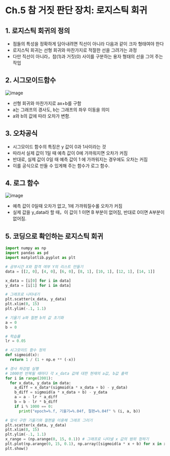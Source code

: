 # Ch.5 참 거짓 판단 장치: 로지스틱 회귀
## 1. 로지스틱 회귀의 정의
- 점들의 특성을 정확하게 담아내려면 직선이 아니라 다음과 같이 크자 형태여야 한다
- 로지스틱 회귀는 선형 회귀와 마찬가지로 적절한 선을 그려가는 과정
- 다만 직선이 아니라，참(1)과 거짓(0) 사이를 구분하는 용자 형태의 선을 그어 주는 작업

## 2. 시그모이드함수
![image](https://user-images.githubusercontent.com/101804119/214348022-fb9d421d-870c-4175-ba10-47d9785de604.png)
- 선형 회귀와 마찬가지로 ax+b를 구함
- a는 그래프의 경사도, b는 그래프의 좌우 이동을 의미
- a와 b의 값에 따라 오차가 변함.

## 3. 오차공식
- 시그모이드 함수의 특징은 y 값이 0과 1사이라는 것 
- 따라서 실제 값이 1일 때 예측 값이 0에 가까워지면 오차가 커짐 
- 반대로, 실제 값이 0일 때 예측 값이 1 에 가까워지는 경우에도 오차는 커짐 
- 이를 공식으로 만들 수 있게해 주는 함수가 로그 함수.

## 4. 로그 함수
![image](https://user-images.githubusercontent.com/101804119/214348703-1fb5ecc3-f2b6-4b31-8643-d3ce38fdd9a3.png)
- 예측 값이 0일때 오차가 없고, 1에 가까워질수롤 오차가 커짐
- 실제 값을 y_data라 할 때，이 값이 1 이면 B 부분이 없어짐, 반대로 0이면 A부분이 없어짐.

## 5. 코딩으로 확인하는 로지스틱 회귀
``` python
import numpy as np
import pandas as pd
import matplotlib.pyplot as plt

# 공부시간 X와 합격 여부 Y의 리스트 만들기
data = [[2, 0], [4, 0], [6, 0], [8, 1], [10, 1], [12, 1], [14, 1]]

x_data = [i[0] for i in data]
y_data = [i[1] for i in data]

# 그래프로 나타내기
plt.scatter(x_data, y_data)
plt.xlim(0, 15)
plt.ylim(-.1, 1.1)

# 기울기 a와 절편 b의 값 초기화
a = 0
b = 0

# 학습률
lr = 0.05

# 시그모이드 함수 정의
def sigmoid(x):
  return 1 / (1 + np.e ** (-x))

# 경사 하강법 실행
# 1000번 반복될 때마다 각 x_data 값에 대한 현재의 a값, b값 출력
for i in range(2001):
  for x_data, y_data in data:
    a_diff = x_data*(sigmoid(a * x_data + b) - y_data)
    b_diff = sigmoid(a * x_data + b) - y_data
    a = a - lr * a_diff
    b = b - lr * b_diff
    if i % 1000 == 0:
      print("epoch=%.f, 기울기=%.04f, 절편=%.04f" % (i, a, b))

# 앞서 구한 기울기와 절편을 이용해 그래프 그리기
plt.scatter(x_data, y_data)
plt.xlim(0, 15)
plt.ylim(-.1, 1.1)
x_range = (np.arange(0, 15, 0.1)) # 그래프로 나타낼 x 값의 범위 정하기
plt.plot(np.arange(0, 15, 0.1), np.array([sigmoid(a * x + b) for x in x_range]))
plt.show()
```
